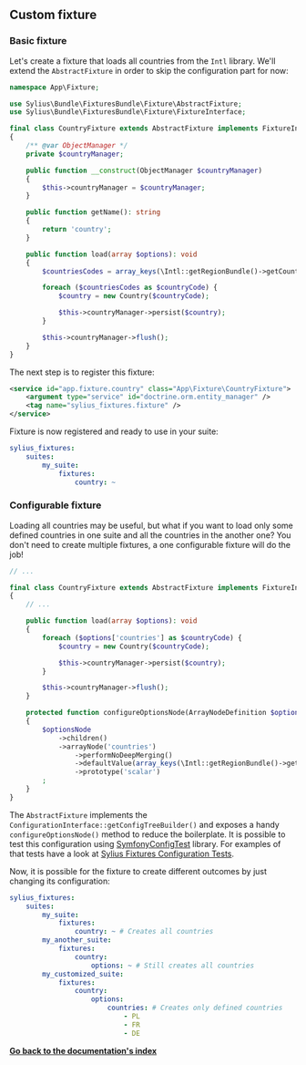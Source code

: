 ## Custom fixture

### Basic fixture

Let's create a fixture that loads all countries from the `Intl` library. We'll extend the `AbstractFixture` in order
to skip the configuration part for now:

```php
namespace App\Fixture;

use Sylius\Bundle\FixturesBundle\Fixture\AbstractFixture;
use Sylius\Bundle\FixturesBundle\Fixture\FixtureInterface;

final class CountryFixture extends AbstractFixture implements FixtureInterface
{
    /** @var ObjectManager */
    private $countryManager;

    public function __construct(ObjectManager $countryManager)
    {
        $this->countryManager = $countryManager;
    }

    public function getName(): string
    {
        return 'country';
    }

    public function load(array $options): void
    {
        $countriesCodes = array_keys(\Intl::getRegionBundle()->getCountryNames());

        foreach ($countriesCodes as $countryCode) {
            $country = new Country($countryCode);

            $this->countryManager->persist($country);
        }

        $this->countryManager->flush();
    }
}
```

The next step is to register this fixture:

```xml
<service id="app.fixture.country" class="App\Fixture\CountryFixture">
    <argument type="service" id="doctrine.orm.entity_manager" />
    <tag name="sylius_fixtures.fixture" />
</service>
```

Fixture is now registered and ready to use in your suite:

```yaml
sylius_fixtures:
    suites:
        my_suite:
            fixtures:
                country: ~
```

### Configurable fixture

Loading all countries may be useful, but what if you want to load only some defined countries in one suite and all
the countries in the another one? You don't need to create multiple fixtures, a one configurable fixture will do the job!

```php
// ...

final class CountryFixture extends AbstractFixture implements FixtureInterface
{
    // ...

    public function load(array $options): void
    {
        foreach ($options['countries'] as $countryCode) {
            $country = new Country($countryCode);

            $this->countryManager->persist($country);
        }

        $this->countryManager->flush();
    }

    protected function configureOptionsNode(ArrayNodeDefinition $optionsNode): void
    {
        $optionsNode
            ->children()
            ->arrayNode('countries')
                ->performNoDeepMerging()
                ->defaultValue(array_keys(\Intl::getRegionBundle()->getCountryNames()))
                ->prototype('scalar')
        ;
    }
}
```

The `AbstractFixture` implements the `ConfigurationInterface::getConfigTreeBuilder()` and exposes a handy
`configureOptionsNode()` method to reduce the boilerplate. It is possible to test this configuration
using [SymfonyConfigTest] library. For examples of that tests have a look at [Sylius Fixtures Configuration Tests].

Now, it is possible for the fixture to create different outcomes by just changing its configuration:

```yaml
sylius_fixtures:
    suites:
        my_suite:
            fixtures:
                country: ~ # Creates all countries
        my_another_suite:
            fixtures:
                country:
                    options: ~ # Still creates all countries
        my_customized_suite:
            fixtures:
                country:
                    options:
                        countries: # Creates only defined countries
                            - PL
                            - FR
                            - DE
```

**[Go back to the documentation's index](index.md)**

[SymfonyConfigTest]: https://github.com/matthiasnoback/SymfonyConfigTest
[Sylius Fixtures Configuration Tests]: https://github.com/Sylius/Sylius/tree/master/src/Sylius/Bundle/CoreBundle/Tests/Fixture
